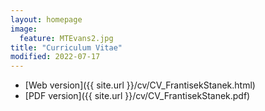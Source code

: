 ```yaml
---
layout: homepage
image:
  feature: MTEvans2.jpg
title: "Curriculum Vitae"
modified: 2022-07-17
---
```


- [Web version]({{ site.url }}/cv/CV_FrantisekStanek.html)
- [PDF version]({{ site.url }}/cv/CV_FrantisekStanek.pdf)
